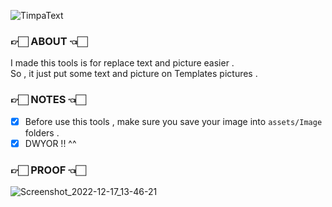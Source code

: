 ![TimpaText](https://socialify.git.ci/ichikyuuofficial/TimpaText/image?description=1&font=KoHo&forks=1&issues=1&language=1&logo=https%3A%2F%2Fcdn-icons-png.flaticon.com%2F512%2F4038%2F4038552.png&name=1&owner=1&pattern=Circuit%20Board&pulls=1&stargazers=1&theme=Dark)

### 👉🏻 ABOUT 👈🏻

I made this tools is for replace text and picture easier .<br>
So , it just put some text and picture on Templates pictures . <br>

### 👉🏻 NOTES 👈🏻

- [x] Before use this tools , make sure you save your image into `assets/Image` folders .
- [x] DWYOR !! ^^

### 👉🏻 PROOF 👈🏻
![Screenshot_2022-12-17_13-46-21](https://user-images.githubusercontent.com/73060080/208229446-e03bc9aa-d36c-4709-8f31-cfaada8f420a.png)
